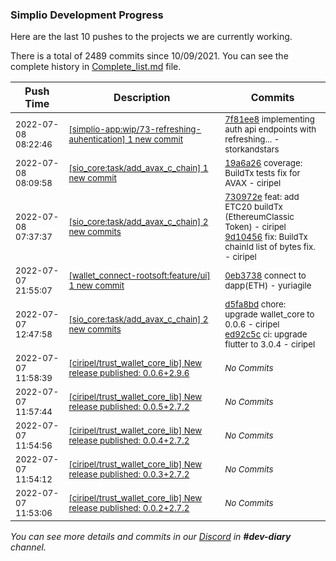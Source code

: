 
### Simplio Development Progress

Here are the last 10 pushes to the projects we are currently working.

There is a total of 2489 commits since 10/09/2021. You can see the complete history in
 [Complete_list.md](Complete_list.md) file.

| Push Time | Description | Commits |
| --- | --- | --- |
| <sub>2022-07-08 08:22:46</sub> | <sub>[[simplio-app:wip/73\-refreshing\-auhentication] 1 new commit](https://github.com/SimplioOfficial/simplio-app/commit/7f81ee8a7f1c8811e98fb4b1f758088a2ffb1508)</sub> | <sub>[7f81ee8](https://github.com/SimplioOfficial/simplio-app/commit/7f81ee8a7f1c8811e98fb4b1f758088a2ffb1508) implementing auth api endpoints with refreshing... - storkandstars</sub> |
| <sub>2022-07-08 08:09:58</sub> | <sub>[[sio_core:task/add\_avax\_c\_chain] 1 new commit](https://github.com/SimplioOfficial/sio_core/commit/19a6a265a129a1638e751cbbf26e303f40b77100)</sub> | <sub>[19a6a26](https://github.com/SimplioOfficial/sio_core/commit/19a6a265a129a1638e751cbbf26e303f40b77100) coverage: BuildTx tests fix for AVAX - ciripel</sub> |
| <sub>2022-07-08 07:37:37</sub> | <sub>[[sio_core:task/add\_avax\_c\_chain] 2 new commits](https://github.com/SimplioOfficial/sio_core/compare/ed92c5c42b80...9d104568895f)</sub> | <sub>[730972e](https://github.com/SimplioOfficial/sio_core/commit/730972eba1e6ea8f19750781a6abda893f2c7084) feat: add ETC20 buildTx (EthereumClassic Token) - ciripel<br>[9d10456](https://github.com/SimplioOfficial/sio_core/commit/9d104568895fdd86627206a0f58ceb2bbbf04387) fix: BuildTx chainId list of bytes fix. - ciripel</sub> |
| <sub>2022-07-07 21:55:07</sub> | <sub>[[wallet_connect-rootsoft:feature/ui] 1 new commit](https://github.com/SimplioOfficial/wallet_connect-rootsoft/commit/0eb3738cb069d410d31b9d13ad8322e687161de1)</sub> | <sub>[0eb3738](https://github.com/SimplioOfficial/wallet_connect-rootsoft/commit/0eb3738cb069d410d31b9d13ad8322e687161de1) connect to dapp(ETH) - yuriagile</sub> |
| <sub>2022-07-07 12:47:58</sub> | <sub>[[sio_core:task/add\_avax\_c\_chain] 2 new commits](https://github.com/SimplioOfficial/sio_core/compare/13d49c3a2ef0...ed92c5c42b80)</sub> | <sub>[d5fa8bd](https://github.com/SimplioOfficial/sio_core/commit/d5fa8bd7c7c8e3e8b27e20704ad0b6f3e896a064) chore: upgrade wallet_core to 0.0.6 - ciripel<br>[ed92c5c](https://github.com/SimplioOfficial/sio_core/commit/ed92c5c42b8072755220bfdc7e2ee857319aa8f9) ci: upgrade flutter to 3.0.4 - ciripel</sub> |
| <sub>2022-07-07 11:58:39</sub> | <sub>[[ciripel/trust_wallet_core_lib] New release published: 0\.0\.6\+2\.9\.6](https://github.com/ciripel/trust_wallet_core_lib/releases/tag/0.0.6%2B2.9.6)</sub> | <sub>_No Commits_</sub> |
| <sub>2022-07-07 11:57:44</sub> | <sub>[[ciripel/trust_wallet_core_lib] New release published: 0\.0\.5\+2\.7\.2](https://github.com/ciripel/trust_wallet_core_lib/releases/tag/0.0.5%2B2.7.2)</sub> | <sub>_No Commits_</sub> |
| <sub>2022-07-07 11:54:56</sub> | <sub>[[ciripel/trust_wallet_core_lib] New release published: 0\.0\.4\+2\.7\.2](https://github.com/ciripel/trust_wallet_core_lib/releases/tag/0.0.4%2B2.7.2)</sub> | <sub>_No Commits_</sub> |
| <sub>2022-07-07 11:54:12</sub> | <sub>[[ciripel/trust_wallet_core_lib] New release published: 0\.0\.3\+2\.7\.2](https://github.com/ciripel/trust_wallet_core_lib/releases/tag/0.0.3%2B2.7.2)</sub> | <sub>_No Commits_</sub> |
| <sub>2022-07-07 11:53:06</sub> | <sub>[[ciripel/trust_wallet_core_lib] New release published: 0\.0\.2\+2\.7\.2](https://github.com/ciripel/trust_wallet_core_lib/releases/tag/0.0.2%2B2.7.2)</sub> | <sub>_No Commits_</sub> |

_You can see more details and commits in our [Discord](https://discord.gg/aKhjuwZmdP) in **#dev-diary** channel._
